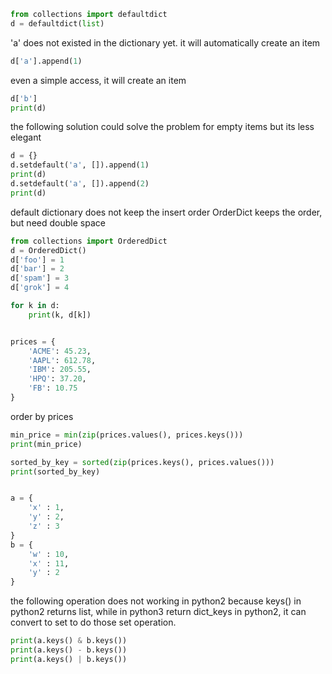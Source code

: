 
```python
from collections import defaultdict
d = defaultdict(list)
```

 'a' does not existed in the dictionary yet. it will automatically create an item
```python
d['a'].append(1)

```

 even a simple access, it will create an item
```python
d['b']
print(d)

```

 the following solution could solve the problem for empty items
 but its less elegant
```python
d = {}
d.setdefault('a', []).append(1)
print(d)
d.setdefault('a', []).append(2)
print(d)

```

 default dictionary does not keep the insert order
 OrderDict keeps the order, but need double space
```python
from collections import OrderedDict
d = OrderedDict()
d['foo'] = 1
d['bar'] = 2
d['spam'] = 3
d['grok'] = 4

for k in d:
    print(k, d[k])


prices = {
    'ACME': 45.23,
    'AAPL': 612.78,
    'IBM': 205.55,
    'HPQ': 37.20,
    'FB': 10.75
}
```

 order by prices
```python
min_price = min(zip(prices.values(), prices.keys()))
print(min_price)

sorted_by_key = sorted(zip(prices.keys(), prices.values()))
print(sorted_by_key)


a = {
    'x' : 1,
    'y' : 2,
    'z' : 3
}
b = {
    'w' : 10,
    'x' : 11,
    'y' : 2
}
```

 the following operation does not working in python2
 because keys() in python2 returns list, while in python3 return dict_keys
 in python2, it can convert to set to do those set operation.
```python
print(a.keys() & b.keys())
print(a.keys() - b.keys())
print(a.keys() | b.keys())
```

